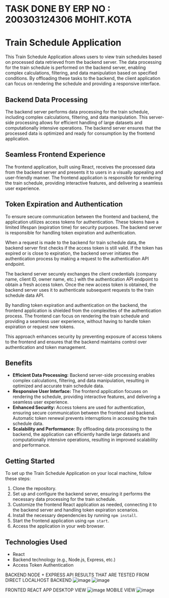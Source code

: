 # TASK DONE BY ERP NO : 200303124306 MOHIT.KOTA 
# Train Schedule Application

This Train Schedule Application allows users to view train schedules based on processed data retrieved from the backend server. The data processing for the train schedule is performed on the backend server, enabling complex calculations, filtering, and data manipulation based on specified conditions. By offloading these tasks to the backend, the client application can focus on rendering the schedule and providing a responsive interface.

## Backend Data Processing

The backend server performs data processing for the train schedule, including complex calculations, filtering, and data manipulation. This server-side processing allows for efficient handling of large datasets and computationally intensive operations. The backend server ensures that the processed data is optimized and ready for consumption by the frontend application.

## Seamless Frontend Experience

The frontend application, built using React, receives the processed data from the backend server and presents it to users in a visually appealing and user-friendly manner. The frontend application is responsible for rendering the train schedule, providing interactive features, and delivering a seamless user experience.

## Token Expiration and Authentication

To ensure secure communication between the frontend and backend, the application utilizes access tokens for authentication. These tokens have a limited lifespan (expiration time) for security purposes. The backend server is responsible for handling token expiration and authentication.

When a request is made to the backend for train schedule data, the backend server first checks if the access token is still valid. If the token has expired or is close to expiration, the backend server initiates the authentication process by making a request to the authentication API endpoint.

The backend server securely exchanges the client credentials (company name, client ID, owner name, etc.) with the authentication API endpoint to obtain a fresh access token. Once the new access token is obtained, the backend server uses it to authenticate subsequent requests to the train schedule data API.

By handling token expiration and authentication on the backend, the frontend application is shielded from the complexities of the authentication process. The frontend can focus on rendering the train schedule and providing a seamless user experience, without having to handle token expiration or request new tokens.

This approach enhances security by preventing exposure of access tokens to the frontend and ensures that the backend maintains control over authentication and token management.

## Benefits

- **Efficient Data Processing:** Backend server-side processing enables complex calculations, filtering, and data manipulation, resulting in optimized and accurate train schedule data.
- **Responsive User Interface:** The frontend application focuses on rendering the schedule, providing interactive features, and delivering a seamless user experience.
- **Enhanced Security:** Access tokens are used for authentication, ensuring secure communication between the frontend and backend. Automatic token renewal prevents interruptions in accessing the train schedule data.
- **Scalability and Performance:** By offloading data processing to the backend, the application can efficiently handle large datasets and computationally intensive operations, resulting in improved scalability and performance.

## Getting Started

To set up the Train Schedule Application on your local machine, follow these steps:

1. Clone the repository.
2. Set up and configure the backend server, ensuring it performs the necessary data processing for the train schedule.
3. Customize the frontend React application as needed, connecting it to the backend server and handling token expiration scenarios.
4. Install the necessary dependencies by running `npm install`.
5. Start the frontend application using `npm start`.
6. Access the application in your web browser.



## Technologies Used

- React
- Backend technology (e.g., Node.js, Express, etc.)
- Access Token Authentication


BACKEND NODE + EXPRESS
API RESULTS THAT ARE TESTED FROM DIRECT LOCALHOST BACKEND
![image](https://github.com/mohit-kota/affordmed_task/assets/96908137/75751ad9-c716-434d-af40-9a210df40157)
![image](https://github.com/mohit-kota/affordmed_task/assets/96908137/bff51145-0049-428b-904f-78f48e43be5a)

FRONTED REACT APP 
DESKTOP VIEW
![image](https://github.com/mohit-kota/affordmed_task/assets/96908137/b69d20c7-1ca9-47e4-9566-06fe0cbcf6e6)
MOBILE VIEW
![image](https://github.com/mohit-kota/affordmed_task/assets/96908137/154c1e95-4f5f-41e1-9a3f-4cb5c86942d7)

